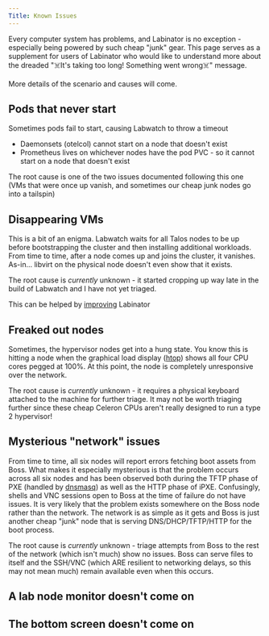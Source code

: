 ```yaml
---
Title: Known Issues
---
```


Every computer system has problems, and Labinator is no exception - especially being powered by such cheap "junk" gear.
This page serves as a supplement for users of Labinator who would like to understand more about the dreaded "☠️It's taking too long! Something went wrong☠️" message.

More details of the scenario and causes will come.

## Pods that never start
Sometimes pods fail to start, causing Labwatch to throw a timeout
* Daemonsets (otelcol) cannot start on a node that doesn't exist
* Prometheus lives on whichever nodes have the pod PVC - so it cannot start on a node that doesn't exist

The root cause is one of the two issues documented following this one (VMs that were once up vanish, and sometimes our cheap junk nodes go into a tailspin)

## Disappearing VMs
This is a bit of an enigma.
Labwatch waits for all Talos nodes to be up before bootstrapping the cluster and then installing additional workloads.
From time to time, after a node comes up and joins the cluster, it vanishes.
As-in... libvirt on the physical node doesn't even show that it exists.

The root cause is *currently* unknown - it started cropping up way late in the build of Labwatch and I have not yet triaged.

This can be helped by [improving](/docs/improve/#vm-resilience) Labinator

## Freaked out nodes
Sometimes, the hypervisor nodes get into a hung state.
You know this is hitting a node when the graphical load display ([htop](https://htop.dev/)) shows all four CPU cores pegged at 100%.
At this point, the node is completely unresponsive over the network.

The root cause is *currently* unknown - it requires a physical keyboard attached to the machine for further triage.
It may not be worth triaging further since these cheap Celeron CPUs aren't really designed to run a type 2 hypervisor!

## Mysterious "network" issues
From time to time, all six nodes will report errors fetching boot assets from Boss.
What makes it especially mysterious is that the problem occurs across all six nodes and has been observed both during the TFTP phase of PXE (handled by [dnsmasq](https://en.wikipedia.org/wiki/Dnsmasq)) as well as the HTTP phase of iPXE.
Confusingly, shells and VNC sessions open to Boss at the time of failure do not have issues.
It is very likely that the problem exists somewhere on the Boss node rather than the network.
The network is as simple as it gets and Boss is just another cheap "junk" node that is serving DNS/DHCP/TFTP/HTTP for the boot process.

The root cause is *currently* unknown - triage attempts from Boss to the rest of the network (which isn't much) show no issues.
Boss can serve files to itself and the SSH/VNC (which ARE resilient to networking delays, so this may not mean much) remain available even when this occurs.

## A lab node monitor doesn't come on

## The bottom screen doesn't come on